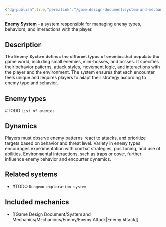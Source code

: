```yaml
---
{"dg-publish":true,"permalink":"/game-design-document/system-and-mechanics/systems/enemy/"}
---
```


**Enemy System** –  a system responsible for managing enemy types, behaviors, and interactions with the player.
## Description
The Enemy System defines the different types of enemies that populate the game world, including small enemies, mini-bosses, and bosses. It specifies their behavior patterns, attack styles, movement logic, and interactions with the player and the environment. The system ensures that each encounter feels unique and requires players to adapt their strategy according to enemy type and behavior.
## Enemy types
#TODO `List of enemies`
## Dynamics
Players must observe enemy patterns, react to attacks, and prioritize targets based on behavior and threat level. Variety in enemy types encourages experimentation with combat strategies, positioning, and use of abilities. Environmental interactions, such as traps or cover, further influence enemy behavior and encounter dynamics.
## Related systems
- #TODO  `Dungeon exploration system` 
## Included mechanics
- [[Game Design Document/System and Mechanics/Mechanincs/Enemy/Enemy Attack\|Enemy Attack]]